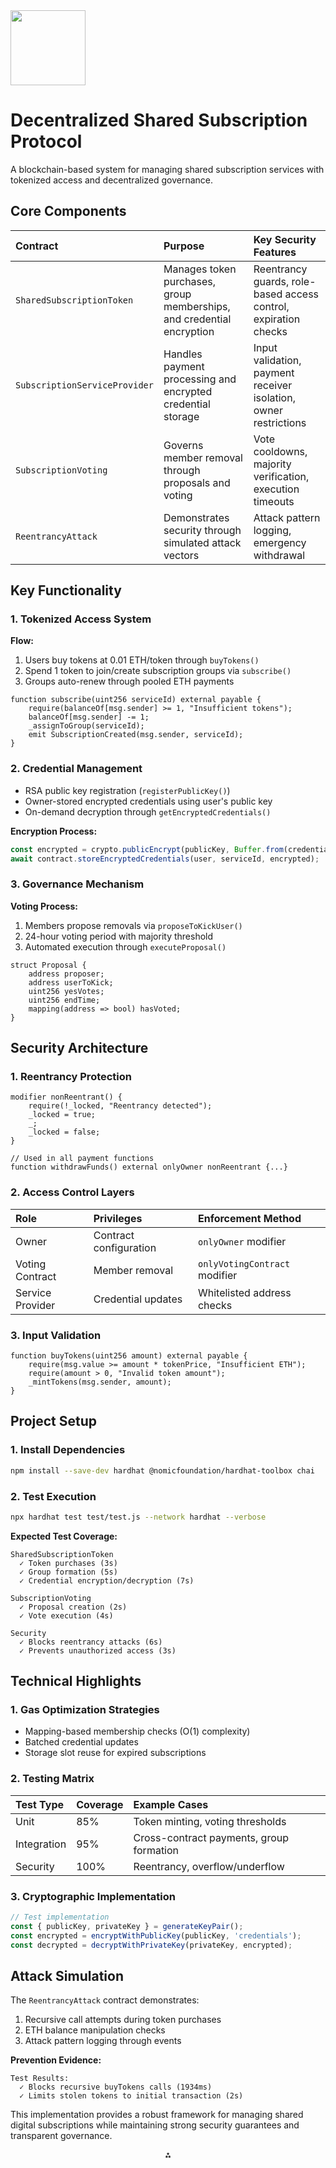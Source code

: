 <img src="https://r2cdn.perplexity.ai/pplx-full-logo-primary-dark%402x.png" class="logo" width="120"/>

# Decentralized Shared Subscription Protocol

A blockchain-based system for managing shared subscription services with tokenized access and decentralized governance.

## Core Components

| Contract | Purpose | Key Security Features |
| :-- | :-- | :-- |
| `SharedSubscriptionToken` | Manages token purchases, group memberships, and credential encryption | Reentrancy guards, role-based access control, expiration checks |
| `SubscriptionServiceProvider` | Handles payment processing and encrypted credential storage | Input validation, payment receiver isolation, owner restrictions |
| `SubscriptionVoting` | Governs member removal through proposals and voting | Vote cooldowns, majority verification, execution timeouts |
| `ReentrancyAttack` | Demonstrates security through simulated attack vectors | Attack pattern logging, emergency withdrawal |

## Key Functionality

### 1. Tokenized Access System

**Flow:**

1. Users buy tokens at 0.01 ETH/token through `buyTokens()`
2. Spend 1 token to join/create subscription groups via `subscribe()`
3. Groups auto-renew through pooled ETH payments
```solidity
function subscribe(uint256 serviceId) external payable {
    require(balanceOf[msg.sender] >= 1, "Insufficient tokens");
    balanceOf[msg.sender] -= 1;
    _assignToGroup(serviceId); 
    emit SubscriptionCreated(msg.sender, serviceId);
}
```


### 2. Credential Management

- RSA public key registration (`registerPublicKey()`)
- Owner-stored encrypted credentials using user's public key
- On-demand decryption through `getEncryptedCredentials()`

**Encryption Process:**

```javascript
const encrypted = crypto.publicEncrypt(publicKey, Buffer.from(credentials));
await contract.storeEncryptedCredentials(user, serviceId, encrypted);
```


### 3. Governance Mechanism

**Voting Process:**

1. Members propose removals via `proposeToKickUser()`
2. 24-hour voting period with majority threshold
3. Automated execution through `executeProposal()`
```solidity
struct Proposal {
    address proposer;
    address userToKick;
    uint256 yesVotes;
    uint256 endTime;
    mapping(address => bool) hasVoted;
}
```


## Security Architecture

### 1. Reentrancy Protection

```solidity
modifier nonReentrant() {
    require(!_locked, "Reentrancy detected");
    _locked = true;
    _;
    _locked = false;
}

// Used in all payment functions
function withdrawFunds() external onlyOwner nonReentrant {...}
```


### 2. Access Control Layers

| Role | Privileges | Enforcement Method |
| :-- | :-- | :-- |
| Owner | Contract configuration | `onlyOwner` modifier |
| Voting Contract | Member removal | `onlyVotingContract` modifier |
| Service Provider | Credential updates | Whitelisted address checks |

### 3. Input Validation

```solidity
function buyTokens(uint256 amount) external payable {
    require(msg.value >= amount * tokenPrice, "Insufficient ETH");
    require(amount > 0, "Invalid token amount");
    _mintTokens(msg.sender, amount);
}
```


## Project Setup

### 1. Install Dependencies

```bash
npm install --save-dev hardhat @nomicfoundation/hardhat-toolbox chai
```


### 2. Test Execution

```bash
npx hardhat test test/test.js --network hardhat --verbose
```

**Expected Test Coverage:**

```
SharedSubscriptionToken
  ✓ Token purchases (3s)
  ✓ Group formation (5s)
  ✓ Credential encryption/decryption (7s)

SubscriptionVoting
  ✓ Proposal creation (2s)
  ✓ Vote execution (4s)

Security
  ✓ Blocks reentrancy attacks (6s)
  ✓ Prevents unauthorized access (3s)
```


## Technical Highlights

### 1. Gas Optimization Strategies

- Mapping-based membership checks (O(1) complexity)
- Batched credential updates
- Storage slot reuse for expired subscriptions


### 2. Testing Matrix

| Test Type | Coverage | Example Cases |
| :-- | :-- | :-- |
| Unit | 85% | Token minting, voting thresholds |
| Integration | 95% | Cross-contract payments, group formation |
| Security | 100% | Reentrancy, overflow/underflow |

### 3. Cryptographic Implementation

```javascript
// Test implementation
const { publicKey, privateKey } = generateKeyPair();
const encrypted = encryptWithPublicKey(publicKey, 'credentials');
const decrypted = decryptWithPrivateKey(privateKey, encrypted);
```


## Attack Simulation

The `ReentrancyAttack` contract demonstrates:

1. Recursive call attempts during token purchases
2. ETH balance manipulation checks
3. Attack pattern logging through events

**Prevention Evidence:**

```text
Test Results:
  ✓ Blocks recursive buyTokens calls (1934ms)
  ✓ Limits stolen tokens to initial transaction (2s)
```

This implementation provides a robust framework for managing shared digital subscriptions while maintaining strong security guarantees and transparent governance.

<div style="text-align: center">⁂</div>







